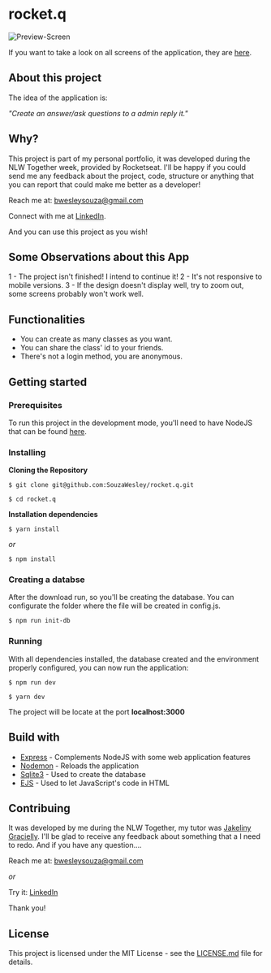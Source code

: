 # rocket.q
![Preview-Screen](./public/assets/foodfyCover.jpeg)

If you want to take a look on all screens of the application, they are [here]().

## About this project

The idea of the application is:

_"Create an answer/ask questions to a admin reply it."_

## Why?

This project is part of my personal portfolio, it was developed during the NLW Together week, provided by Rocketseat. I'll be happy if you could send me any feedback about the project, code, structure or anything that you can report that could make me better as a developer!

Reach me at: bwesleysouza@gmail.com

Connect with me at [LinkedIn](https://www.linkedin.com/in/bwesleysouza).

And you can use this project as you wish!

## Some Observations about this App

1 - The project isn't finished! I intend to continue it!
2 - It's not responsive to mobile versions.
3 - If the design doesn't display well, try to zoom out, some screens probably won't work well.

## Functionalities

- You can create as many classes as you want.
- You can share the class' id to your friends.
- There's not a login method, you are anonymous.

## Getting started

### Prerequisites

To run this project in the development mode, you'll need to have NodeJS that can be found [here](https://nodejs.org/en/).

### Installing

**Cloning the Repository**

```
$ git clone git@github.com:SouzaWesley/rocket.q.git

$ cd rocket.q
```

**Installation dependencies**

```
$ yarn install
```

_or_

```
$ npm install
```

### Creating a databse

After the download run, so you'll be creating the database. You can configurate the folder where the file will be created in config.js.

```
$ npm run init-db
```

### Running

With all dependencies installed, the database created and the environment properly configured, you can now run the application:

```
$ npm run dev
```

```
$ yarn dev
```

The project will be locate at the port **localhost:3000**

## Build with

- [Express](http://expressjs.com/) - Complements NodeJS with some web application features
- [Nodemon](https://nodemon.io/) - Reloads the application
- [Sqlite3](https://sqlite.org/index.html) - Used to create the database
- [EJS](https://ejs.co/) - Used to let JavaScript's code in HTML 

## Contribuing

It was developed by me during the NLW Together, my tutor was [Jakeliny Gracielly](https://github.com/jakeliny). I'll be glad to receive any feedback about something that a I need to redo. And if you have any question....

Reach me at: bwesleysouza@gmail.com

_or_

Try it: [LinkedIn](https://www.linkedin.com/in/bwesleysouza)

Thank you!

## License

This project is licensed under the MIT License - see the [LICENSE.md](./LICENSE.md) file for details.
